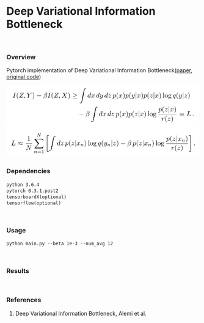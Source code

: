 # Deep Variational Information Bottleneck
<br>

### Overview
Pytorch implementation of Deep Variational Information Bottleneck([paper], [original code])

![ELBO](misc/ELBO.PNG)
![monte_carlo](misc/monte_carlo.PNG)
<br>

### Dependencies
```
python 3.6.4
pytorch 0.3.1.post2
tensorboardX(optional)
tensorflow(optional)
```
<br>

### Usage
```
python main.py --beta 1e-3 --num_avg 12
```
<br>

### Results
<br>

### References
1. Deep Variational Information Bottleneck, Alemi et al.

[paper]: http://arxiv.org/abs/1612.00410
[original code]: https://github.com/alexalemi/vib_demo
